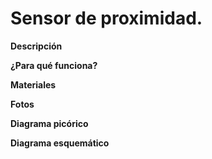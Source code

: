 # Sensor de proximidad.

**Descripción**

**¿Para qué funciona?**

**Materiales**

**Fotos**

**Diagrama picórico**

**Diagrama esquemático**
